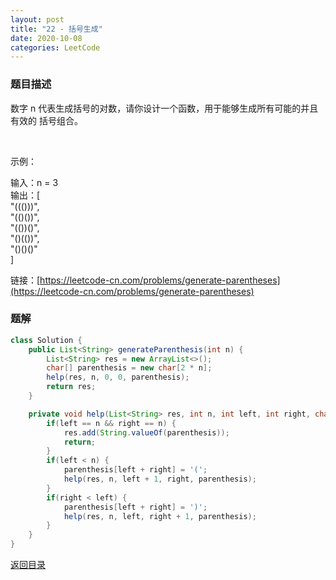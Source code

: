 ```yaml
---
layout: post
title: "22 - 括号生成"
date: 2020-10-08
categories: LeetCode
---
```



### **题目描述**
数字 n 代表生成括号的对数，请你设计一个函数，用于能够生成所有可能的并且 有效的 括号组合。

 

示例：

输入：n = 3  
输出：[  
       "((()))",  
       "(()())",  
       "(())()",  
       "()(())",  
       "()()()"  
     ]


链接：[https://leetcode-cn.com/problems/generate-parentheses](https://leetcode-cn.com/problems/generate-parentheses)




### **题解**
``` java
class Solution {
    public List<String> generateParenthesis(int n) {
        List<String> res = new ArrayList<>();
        char[] parenthesis = new char[2 * n];
        help(res, n, 0, 0, parenthesis);
        return res;
    }

    private void help(List<String> res, int n, int left, int right, char[] parenthesis) {
        if(left == n && right == n) {
            res.add(String.valueOf(parenthesis));
            return;
        }
        if(left < n) {
            parenthesis[left + right] = '(';
            help(res, n, left + 1, right, parenthesis);
        }
        if(right < left) {
            parenthesis[left + right] = ')';
            help(res, n, left, right + 1, parenthesis);
        }
    }
}
```





[返回目录](https://maxwell-blog.cn/leetcode/2020/10/08/leetcode.html)